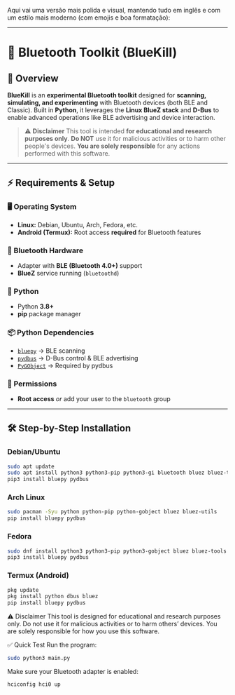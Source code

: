 Aqui vai uma versão mais polida e visual, mantendo tudo em inglês e com um estilo mais moderno (com emojis e boa formatação):

---

# 🔵 Bluetooth Toolkit (BlueKill)

## 📖 Overview

**BlueKill** is an **experimental Bluetooth toolkit** designed for **scanning, simulating, and experimenting** with Bluetooth devices (both BLE and Classic).
Built in **Python**, it leverages the **Linux BlueZ stack** and **D-Bus** to enable advanced operations like BLE advertising and device interaction.

> ⚠ **Disclaimer**
> This tool is intended **for educational and research purposes only**.
> **Do NOT** use it for malicious activities or to harm other people's devices.
> **You are solely responsible** for any actions performed with this software.

---

## ⚡ Requirements & Setup

### 🖥 Operating System

* **Linux:** Debian, Ubuntu, Arch, Fedora, etc.
* **Android (Termux):** Root access **required** for Bluetooth features

### 📡 Bluetooth Hardware

* Adapter with **BLE (Bluetooth 4.0+)** support
* **BlueZ** service running (`bluetoothd`)

### 🐍 Python

* Python **3.8+**
* **pip** package manager

### 📦 Python Dependencies

* [`bluepy`](https://pypi.org/project/bluepy/) → BLE scanning
* [`pydbus`](https://pypi.org/project/pydbus/) → D-Bus control & BLE advertising
* [`PyGObject`](https://pygobject.readthedocs.io/en/latest/) → Required by pydbus

### 🔑 Permissions

* **Root access** *or* add your user to the `bluetooth` group

---

## 🛠 Step-by-Step Installation

### Debian/Ubuntu
```bash
sudo apt update
sudo apt install python3 python3-pip python3-gi bluetooth bluez bluez-tools
pip3 install bluepy pydbus
```

### Arch Linux
```bash
sudo pacman -Syu python python-pip python-gobject bluez bluez-utils
pip install bluepy pydbus
```

### Fedora
```bash
sudo dnf install python3 python3-pip python3-gobject bluez bluez-tools
pip3 install bluepy pydbus
```

### Termux (Android)
```bash
pkg update
pkg install python dbus bluez
pip install bluepy pydbus
```

⚠️ Disclaimer
This tool is designed for educational and research purposes only.
Do not use it for malicious activities or to harm others’ devices.
You are solely responsible for how you use this software.

✅ Quick Test
Run the program:

```bash
sudo python3 main.py
```

Make sure your Bluetooth adapter is enabled:            
```bash
hciconfig hci0 up
```


